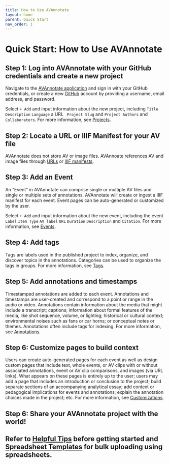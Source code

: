 ```yaml
---
title: How to Use AVAnnotate
layout: home
parent: Quick Start
nav_order: 1
---
```

# Quick Start: How to Use AVAnnotate

## Step 1: Log into AVAnnotate with your GitHub credentials and create a new project

Navigate to the [AVAnnotate application](https://avannotate.netlify.app/) and sign in with your GitHub credentials, or create a new [GitHub](https://github.com/join) account by providing a username, email address, and password.

Select `+ Add` and input information about the new project, including `Title` `Description` `Language` a URL ` Project Slug` and `Project Authors` and `Collaborators`. For more information, see [Projects](projects.md).

## Step 2: Locate a URL or IIIF Manifest for your AV file

AVAnnotate does not store AV or image files. AVAnnoate references AV and image files through [URLs](av.md) or [IIIF manifests](iiif.md).

## Step 3: Add an Event

An “Event” in AVAnnotate can comprise single or multiple AV files and single or multiple sets of annotations. AVAnnotate will create or ingest a IIIF manifest for each event. Event pages can be auto-generated or customized by the user.

Select `+ Add` and input information about the new event, including the event `Label` `Item Type` `AV label` `URL` `Duration` `Description` and `Citation`. For more information, see [Events](events.md). 

## Step 4: Add tags

Tags are labels used in the published project to index, organize, and discover topics in the annotations. Categories can be used to organize the tags in groups. For more information, see [Tags](tags.md).

## Step 5: Add annotations and timestamps

Timestamped annotations are added to each event. Annotations and timestamps are user-created and correspond to a point or range in the audio or video. Annotations contain information about the media that might include a transcript; captions; information about formal features of the media, like shot sequence, volume, or lighting; historical or cultural context; environmental noises such as fans or car horns; or conceptual notes or themes. Annotations often include tags for indexing.  For more information, see [Annotations](annotations.md).

## Step 6: Customize pages to build context

Users can create auto-generated pages for each event as well as design custom pages that include text, whole events, or AV clips with or without associated annotations, event or AV clip comparisons, and images (via URL links). What appears on these pages is entirely up to the user; users may add a page that includes an introduction or conclusion to the project; build separate sections of an accompanying analytical essay; add context or pedagogical implications for events and annotations; explain the annotation choices made in the project; etc. For more information, see [Customizations](customize.md).

## Step 6: Share your AVAnnotate project with the world!

## Refer to [Helpful Tips](tips.md) before getting started and [Spreadsheet Templates](templates.md) for bulk uploading using spreadsheets. 

